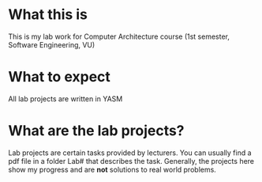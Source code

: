 # What this is
This is my lab work for Computer Architecture course (1st semester, Software Engineering, VU)

# What to expect
All lab projects are written in YASM

# What are the lab projects?
Lab projects are certain tasks provided by lecturers. You can usually find a pdf file in a folder Lab# that describes the task.
Generally, the projects here show my progress and are __not__ solutions to real world problems.
